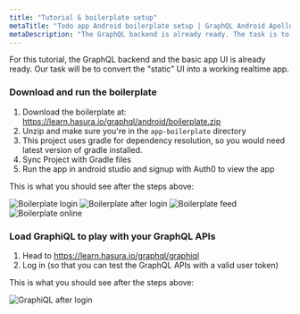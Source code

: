 ```yaml
---
title: "Tutorial & boilerplate setup"
metaTitle: "Todo app Android boilerplate setup | GraphQL Android Apollo Tutorial"
metaDescription: "The GraphQL backend is already ready. The task is to convert the static UI into a working realtime app in Android"
---
```


For this tutorial, the GraphQL backend and the basic app UI is already ready.
Our task will be to convert the "static" UI into a working realtime app.

### Download and run the boilerplate

1. Download the boilerplate at: https://learn.hasura.io/graphql/android/boilerplate.zip
2. Unzip and make sure you're in the `app-boilerplate` directory
3. This project uses gradle for dependency resolution, so you would need latest version of gradle installed.
4. Sync Project with Gradle files
5. Run the app in android studio and signup with Auth0 to view the app

This is what you should see after the steps above:

![Boilerplate login](https://graphql-engine-cdn.hasura.io/learn-hasura/assets/graphql-android/boilerplate-login.png)
![Boilerplate after login](https://graphql-engine-cdn.hasura.io/learn-hasura/assets/graphql-android/boilerplate-private-todo.png)
![Boilerplate feed](https://graphql-engine-cdn.hasura.io/learn-hasura/assets/graphql-android/boilerplate-public-feed.png)
![Boilerplate online](https://graphql-engine-cdn.hasura.io/learn-hasura/assets/graphql-android/boilerplate-online-users.png)

### Load GraphiQL to play with your GraphQL APIs

1. Head to https://learn.hasura.io/graphql/graphiql
2. Log in (so that you can test the GraphQL APIs with a valid user token)

This is what you should see after the steps above:

![GraphiQL after login](https://graphql-engine-cdn.hasura.io/learn-hasura/assets/graphql-react/graphiql-after-login.png)
